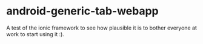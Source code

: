 android-generic-tab-webapp
==========================

A test of the ionic framework to see how plausible it is to bother everyone at
work to start using it :).
